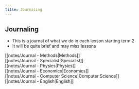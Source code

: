 ```yaml
---
title: Journaling
---
```


## Journaling
- This is a journal of what we do in each lesson starting term 2
- It will be quite brief and may miss lessons

[[notes/Journal - Methods|Methods]]<br>
[[notes/Journal - Specialist|Specialist]]<br>
[[notes/Journal - Physics|Physics]]<br>
[[notes/Journal - Economics|Economics]]<br>
[[notes/Journal - Computer Science|Computer Science]]<br>
[[notes/Journal - English|English]]<br>


